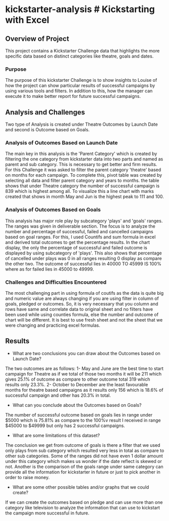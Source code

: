 # kickstarter-analysis # Kickstarting with Excel

## Overview of Project

This project contains a Kickstarter Challenge data that highlights the more specific data based on distinct categories like theatre, goals and dates.

### Purpose

The purpose of this kickstarter Challenge is to show insights to Louise of how the project can show particular results of successful campaigns by using various tools and filters. In addition to this, how the manager can execute it to make better report for future successful campaigns.

## Analysis and Challenges

Two type of Analysis is created under Theatre Outcomes by Launch Date and second is Outcome based on Goals.

### Analysis of Outcomes Based on Launch Date

The main key in this analysis is the 'Parent Category' which is created by filtering the one category  from kickstarter data into two parts and named as parent and sub category. This is necessary to get better and firm results. For this Challenge it was asked to filter the parent category 'theatre' based on months for each campaign. To complete this, pivot table was created by selecting all data and filter parent category and years to months. the table shows that under Theatre category the number of successful campaign is 839 which is highest among all. To visualize this a line chart with marks created that shows in month May and Jun is the highest peak to 111 and 100.


### Analysis of Outcomes Based on Goals

This analysis has major role play by subcategory 'plays' and 'goals' ranges. The ranges was given in deliverable section. The focus is to analyze the number and percentage of successful, failed and cancelled campaigns based on goal ranges. For this, I used Countifs and sum formula in excel and derived total outcomes to get the percentage results. In the chart display, the only the percentage of successful and failed outcome is displayed by using subcategory of 'plays'. This also shows that percentage of cancelled under plays was 0 in all ranges resulting 0 display as compare the other two. The outcome of successful lies in 40000 TO 45999 IS 100% where as for failed lies in 45000 to 49999.


### Challenges and Difficulties Encountered

The most challenging part in using formula of coutifs as the data is quite big and numeric value are always changing if you are using filter in column of goals, pledged or outcomes. So, it is very necessary that you column and rows have same and correlate data to original sheet and no filters have been used while using counties formula, else the number and outcome of chart will be different. It is best to use fresh sheet and not the sheet that we were changing and practicing excel formulas.

## Results

- What are two conclusions you can draw about the Outcomes based on Launch Date?

The two outcomes are as follows:
1- May and June are the best time to start campaign for Theatre as if we total of those two months it will be 211 which gives 25.1% of outcome as compare to other outcome total 319 which results only 23.3%.
2- October to December are the least favourable months for theatre based campaigns as it results only
 156 which is 18.6% of successful campaign and other has 20.3% in total.

- What can you conclude about the Outcomes based on Goals?

The number of successful outcome based on goals lies in range under $5000 which is 75.81% as compare to the 100%v result I received in range $45000 to $49999 but only has 2 successful campaigns.

- What are some limitations of this dataset?

The conclusion we get from outcome of goals is there a filter that we used only plays from sub category which resulted very less in total as compare to other sub categories. Some of the ranges did not have even 1 dollar amount under this category which makes us wonder if the date reflect is skewed or not.
Another is the comparison of the goals range under same category can provide all the information for kickstarter in future or just to pick another in order to raise money.

- What are some other possible tables and/or graphs that we could create?

If we can create the outcomes based on pledge and can use more than one category like television to analyze the information that can use to kickstart the campaign more successful in future.
